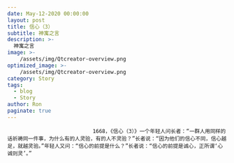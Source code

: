 ```yaml
---
date: May-12-2020 00:00:00
layout: post
title: 信心（3）
subtitle: 神寓之言
description: >-
  神寓之言
image: >-
    /assets/img/Qtcreator-overview.png
optimized_image: >-
    /assets/img/Qtcreator-overview.png
category: Story
tags:
  - blog
  - Story
author: Ron
paginate: true
---
```


							　　1668，《信心（3）》一个年轻人问长者：“一群人用同样的话祈祷同一件事，为什么有的人灵验，有的人不灵验？”长者说：“因为他们的信心不同，信心越足，就越灵验。”年轻人又问：“信心的前提是什么？”长者说：“信心的前提是诚心，正所谓‘心诚则灵’。”
							
							
						